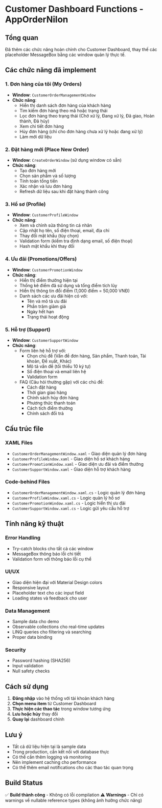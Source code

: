 # Customer Dashboard Functions - AppOrderNilon

## Tổng quan
Đã thêm các chức năng hoàn chỉnh cho Customer Dashboard, thay thế các placeholder MessageBox bằng các window quản lý thực tế.

## Các chức năng đã implement

### 1. **Đơn hàng của tôi** (My Orders)
- **Window**: `CustomerOrderManagementWindow`
- **Chức năng**:
  - Hiển thị danh sách đơn hàng của khách hàng
  - Tìm kiếm đơn hàng theo mã hoặc trạng thái
  - Lọc đơn hàng theo trạng thái (Chờ xử lý, Đang xử lý, Đã giao, Hoàn thành, Đã hủy)
  - Xem chi tiết đơn hàng
  - Hủy đơn hàng (chỉ cho đơn hàng chưa xử lý hoặc đang xử lý)
  - Làm mới dữ liệu

### 2. **Đặt hàng mới** (Place New Order)
- **Window**: `CreateOrderWindow` (sử dụng window có sẵn)
- **Chức năng**:
  - Tạo đơn hàng mới
  - Chọn sản phẩm và số lượng
  - Tính toán tổng tiền
  - Xác nhận và lưu đơn hàng
  - Refresh dữ liệu sau khi đặt hàng thành công

### 3. **Hồ sơ** (Profile)
- **Window**: `CustomerProfileWindow`
- **Chức năng**:
  - Xem và chỉnh sửa thông tin cá nhân
  - Cập nhật họ tên, số điện thoại, email, địa chỉ
  - Thay đổi mật khẩu (tùy chọn)
  - Validation form (kiểm tra định dạng email, số điện thoại)
  - Hash mật khẩu khi thay đổi

### 4. **Ưu đãi** (Promotions/Offers)
- **Window**: `CustomerPromotionWindow`
- **Chức năng**:
  - Hiển thị điểm thưởng hiện tại
  - Thống kê điểm đã sử dụng và tổng điểm tích lũy
  - Hiển thị thông tin đổi điểm (1,000 điểm = 50,000 VNĐ)
  - Danh sách các ưu đãi hiện có với:
    - Tên và mô tả ưu đãi
    - Phần trăm giảm giá
    - Ngày hết hạn
    - Trạng thái hoạt động

### 5. **Hỗ trợ** (Support)
- **Window**: `CustomerSupportWindow`
- **Chức năng**:
  - Form liên hệ hỗ trợ với:
    - Chọn chủ đề (Vấn đề đơn hàng, Sản phẩm, Thanh toán, Tài khoản, Đề xuất, Khác)
    - Mô tả vấn đề (tối thiểu 10 ký tự)
    - Số điện thoại và email liên hệ
    - Validation form
  - FAQ (Câu hỏi thường gặp) với các chủ đề:
    - Cách đặt hàng
    - Thời gian giao hàng
    - Chính sách hủy đơn hàng
    - Phương thức thanh toán
    - Cách tích điểm thưởng
    - Chính sách đổi trả

## Cấu trúc file

### XAML Files
- `CustomerOrderManagementWindow.xaml` - Giao diện quản lý đơn hàng
- `CustomerProfileWindow.xaml` - Giao diện hồ sơ khách hàng
- `CustomerPromotionWindow.xaml` - Giao diện ưu đãi và điểm thưởng
- `CustomerSupportWindow.xaml` - Giao diện hỗ trợ khách hàng

### Code-behind Files
- `CustomerOrderManagementWindow.xaml.cs` - Logic quản lý đơn hàng
- `CustomerProfileWindow.xaml.cs` - Logic quản lý hồ sơ
- `CustomerPromotionWindow.xaml.cs` - Logic hiển thị ưu đãi
- `CustomerSupportWindow.xaml.cs` - Logic gửi yêu cầu hỗ trợ

## Tính năng kỹ thuật

### Error Handling
- Try-catch blocks cho tất cả các window
- MessageBox thông báo lỗi chi tiết
- Validation form với thông báo lỗi cụ thể

### UI/UX
- Giao diện hiện đại với Material Design colors
- Responsive layout
- Placeholder text cho các input field
- Loading states và feedback cho user

### Data Management
- Sample data cho demo
- Observable collections cho real-time updates
- LINQ queries cho filtering và searching
- Proper data binding

### Security
- Password hashing (SHA256)
- Input validation
- Null safety checks

## Cách sử dụng

1. **Đăng nhập** vào hệ thống với tài khoản khách hàng
2. **Chọn menu item** từ Customer Dashboard
3. **Thực hiện các thao tác** trong window tương ứng
4. **Lưu hoặc hủy** thay đổi
5. **Quay lại** dashboard chính

## Lưu ý

- Tất cả dữ liệu hiện tại là sample data
- Trong production, cần kết nối với database thực
- Có thể cần thêm logging và monitoring
- Nên implement caching cho performance
- Có thể thêm email notifications cho các thao tác quan trọng

## Build Status
✅ **Build thành công** - Không có lỗi compilation
⚠️ **Warnings** - Chỉ có warnings về nullable reference types (không ảnh hưởng chức năng) 